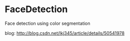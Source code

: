 # FaceDetection
Face detection using color segmentation

blog: http://blog.csdn.net/lkj345/article/details/50541978
